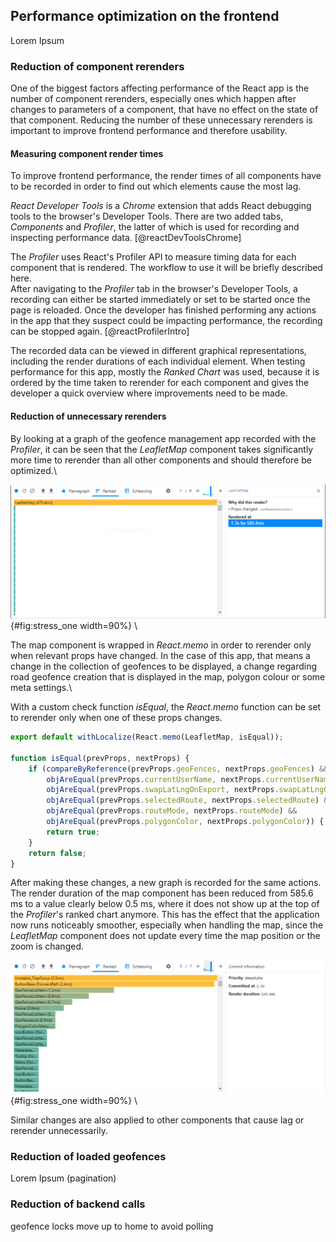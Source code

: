 ## Performance optimization on the frontend
Lorem Ipsum


### Reduction of component rerenders
One of the biggest factors affecting performance of the React app is the number of component rerenders, especially ones which happen after changes to parameters of a component, that have no effect on the state of that component. Reducing the number of these unnecessary rerenders is important to improve frontend performance and therefore usability.


#### Measuring component render times
To improve frontend performance, the render times of all components have to be recorded in order to find out which elements cause the most lag.

_React Developer Tools_ is a _Chrome_ extension that adds React debugging tools to the browser's Developer Tools. There are two added tabs, _Components_ and _Profiler_, the latter of which is used for recording and inspecting performance data. [@reactDevToolsChrome]

The _Profiler_ uses React's Profiler API to measure timing data for each component that is rendered. The workflow to use it will be briefly described here.\
After navigating to the _Profiler_ tab in the browser's Developer Tools, a recording can either be started immediately or set to be started once the page is reloaded. Once the developer has finished performing any actions in the app that they suspect could be impacting performance, the recording can be stopped again. [@reactProfilerIntro]

The recorded data can be viewed in different graphical representations, including the render durations of each individual element. When testing performance for this app, mostly the _Ranked Chart_ was used, because it is ordered by the time taken to rerender for each component and gives the developer a quick overview where improvements need to be made.


#### Reduction of unnecessary rerenders
By looking at a graph of the geofence management app recorded with the _Profiler_, it can be seen that the _LeafletMap_ component takes significantly more time to rerender than all other components and should therefore be optimized.\

![React Profiler View before implementing performance optimizations.](source/figures/React_Profiler_before.png "Screenshot"){#fig:stress_one width=90%}
\  

The map component is wrapped in _React.memo_ in order to rerender only when relevant props have changed. In the case of this app, that means a change in the collection of geofences to be displayed, a change regarding road geofence creation that is displayed in the map, polygon colour or some meta settings.\

With a custom check function _isEqual_, the _React.memo_ function can be set to rerender only when one of these props changes.

```jsx
export default withLocalize(React.memo(LeafletMap, isEqual));

function isEqual(prevProps, nextProps) {
    if (compareByReference(prevProps.geoFences, nextProps.geoFences) &&
        objAreEqual(prevProps.currentUserName, nextProps.currentUserName) &&
        objAreEqual(prevProps.swapLatLngOnExport, nextProps.swapLatLngOnExport) &&
        objAreEqual(prevProps.selectedRoute, nextProps.selectedRoute) &&
        objAreEqual(prevProps.routeMode, nextProps.routeMode) &&
        objAreEqual(prevProps.polygonColor, nextProps.polygonColor)) {
        return true;
    }
    return false;
}
```

After making these changes, a new graph is recorded for the same actions.\
The render duration of the map component has been reduced from 585.6 ms to a value clearly below 0.5 ms, where it does not show up at the top of the _Profiler_'s ranked chart anymore.
This has the effect that the application now runs noticeably smoother, especially when handling the map, since the _LeafletMap_ component does not update every time the map position or the zoom is changed.

![React Profiler View after implementing performance optimizations.](source/figures/React_Profiler_after.png "Screenshot"){#fig:stress_one width=90%}
\ 

Similar changes are also applied to other components that cause lag or rerender unnecessarily.


### Reduction of loaded geofences
Lorem Ipsum (pagination)


### Reduction of backend calls
geofence locks move up to home to avoid polling

